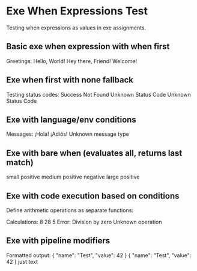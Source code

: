 # Exe When Expressions Test

Testing when expressions as values in exe assignments.

## Basic exe when expression with when first

Greetings:
Hello, World!
Hey there, Friend!
Welcome!
## Exe when first with none fallback

Testing status codes:
Success
Not Found
Unknown Status Code
Unknown Status Code
## Exe with language/env conditions

Messages:
¡Hola!
¡Adiós!
Unknown message type
## Exe with bare when (evaluates all, returns last match)
small positive
medium positive
negative
large positive
## Exe with code execution based on conditions

Define arithmetic operations as separate functions:

Calculations:
8
28
5
Error: Division by zero
Unknown operation
## Exe with pipeline modifiers

Formatted output:
{
  "name": "Test",
  "value": 42
}
{
  "name": "Test",
  "value": 42
}
just text